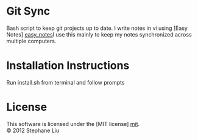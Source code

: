 # Git Sync

Bash script to keep git projects up to date. I write notes in vi using [Easy Notes] [easy_notes]I use this mainly to keep my notes synchronized across multiple computers. 

# Installation Instructions

Run install.sh from terminal and follow prompts

# License

This software is licensed under the [MIT license] [mit].  
© 2012 Stephane Liu

[easy_notes]: https://github.com/vim-scripts/notes.vim
[mit]: http://en.wikipedia.org/wiki/MIT_License
